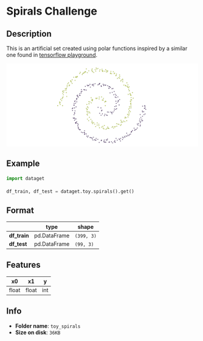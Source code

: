 
# Spirals Challenge
## Description
This is an artificial set created using polar functions inspired by a similar one found in [tensorflow playground](http://playground.tensorflow.org).

![graph](https://github.com/colomb-ia/supervised-basico-spirals/raw/master/images/graph.png)

## Example
```python
import dataget

df_train, df_test = dataget.toy.spirals().get()
```

## Format

|              | type         | shape      |
| ------------ | ------------ | ---------- |
| **df_train** | pd.DataFrame | `(399, 3)` |
| **df_test**  | pd.DataFrame | `(99, 3)`  |

## Features

| x0    | x1    | y   |
| ----- | ----- | --- |
| float | float | int |

## Info
* **Folder name**: `toy_spirals`
* **Size on disk**: `36KB`